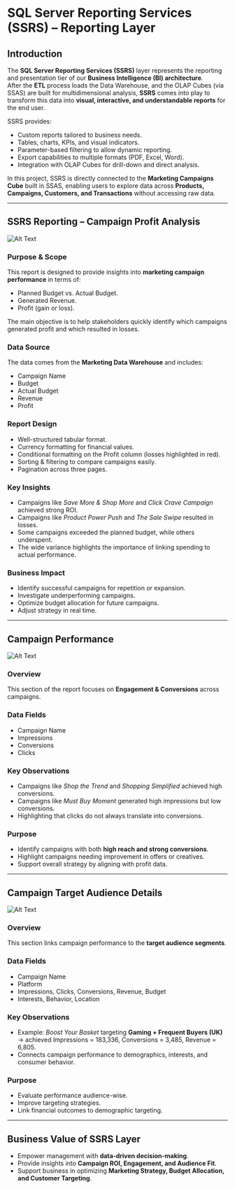 # SQL Server Reporting Services (SSRS) – Reporting Layer  

## Introduction  
The **SQL Server Reporting Services (SSRS)** layer represents the reporting and presentation tier of our **Business Intelligence (BI) architecture**.  
After the **ETL** process loads the Data Warehouse, and the OLAP Cubes (via SSAS) are built for multidimensional analysis, **SSRS** comes into play to transform this data into **visual, interactive, and understandable reports** for the end user.  

SSRS provides:  
- Custom reports tailored to business needs.  
- Tables, charts, KPIs, and visual indicators.  
- Parameter-based filtering to allow dynamic reporting.  
- Export capabilities to multiple formats (PDF, Excel, Word).  
- Integration with OLAP Cubes for drill-down and direct analysis.  

In this project, SSRS is directly connected to the **Marketing Campaigns Cube** built in SSAS, enabling users to explore data across **Products, Campaigns, Customers, and Transactions** without accessing raw data.  

---

## SSRS Reporting – Campaign Profit Analysis  
![Alt Text](campaign_report.png)  

### Purpose & Scope  
This report is designed to provide insights into **marketing campaign performance** in terms of:  
- Planned Budget vs. Actual Budget.  
- Generated Revenue.  
- Profit (gain or loss).  

The main objective is to help stakeholders quickly identify which campaigns generated profit and which resulted in losses.  

### Data Source  
The data comes from the **Marketing Data Warehouse** and includes:  
- Campaign Name  
- Budget  
- Actual Budget  
- Revenue  
- Profit  

### Report Design  
- Well-structured tabular format.  
- Currency formatting for financial values.  
- Conditional formatting on the Profit column (losses highlighted in red).  
- Sorting & filtering to compare campaigns easily.  
- Pagination across three pages.  

### Key Insights  
- Campaigns like *Save More & Shop More* and *Click Crave Campaign* achieved strong ROI.  
- Campaigns like *Product Power Push* and *The Sale Swipe* resulted in losses.  
- Some campaigns exceeded the planned budget, while others underspent.  
- The wide variance highlights the importance of linking spending to actual performance.  

### Business Impact  
- Identify successful campaigns for repetition or expansion.  
- Investigate underperforming campaigns.  
- Optimize budget allocation for future campaigns.  
- Adjust strategy in real time.  

---

## Campaign Performance  
![Alt Text](campaign_report2.png)  

### Overview  
This section of the report focuses on **Engagement & Conversions** across campaigns.  

### Data Fields  
- Campaign Name  
- Impressions  
- Conversions  
- Clicks  

### Key Observations  
- Campaigns like *Shop the Trend* and *Shopping Simplified* achieved high conversions.  
- Campaigns like *Must Buy Moment* generated high impressions but low conversions.  
- Highlighting that clicks do not always translate into conversions.  

### Purpose  
- Identify campaigns with both **high reach and strong conversions**.  
- Highlight campaigns needing improvement in offers or creatives.  
- Support overall strategy by aligning with profit data.  

---

## Campaign Target Audience Details  
![Alt Text](target_audience_report.png)  

### Overview  
This section links campaign performance to the **target audience segments**.  

### Data Fields  
- Campaign Name  
- Platform  
- Impressions, Clicks, Conversions, Revenue, Budget  
- Interests, Behavior, Location  

### Key Observations  
- Example: *Boost Your Basket* targeting **Gaming + Frequent Buyers (UK)** → achieved Impressions = 183,336, Conversions = 3,485, Revenue = 6,805.  
- Connects campaign performance to demographics, interests, and consumer behavior.  

### Purpose  
- Evaluate performance audience-wise.  
- Improve targeting strategies.  
- Link financial outcomes to demographic targeting.  

---

## Business Value of SSRS Layer  
- Empower management with **data-driven decision-making**.  
- Provide insights into **Campaign ROI, Engagement, and Audience Fit**.  
- Support business in optimizing **Marketing Strategy, Budget Allocation, and Customer Targeting**.  

